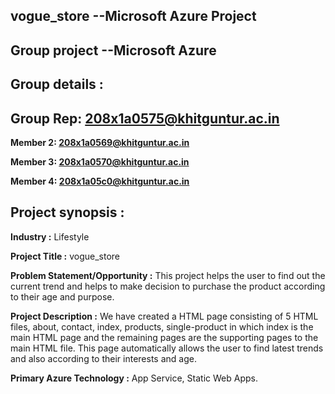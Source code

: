 ## vogue_store --Microsoft Azure Project
## Group project --Microsoft Azure
## Group details :
## Group Rep: 208x1a0575@khitguntur.ac.in

**Member 2: 208x1a0569@khitguntur.ac.in**

**Member 3: 208x1a0570@khitguntur.ac.in**

**Member 4: 208x1a05c0@khitguntur.ac.in**
## Project synopsis :
**Industry :** Lifestyle

**Project Title :** vogue_store

**Problem Statement/Opportunity :** This project helps the user to find out the current trend and helps to make decision to purchase the product according to their age and purpose.

**Project Description :** We have created a HTML page consisting of 5 HTML files, about, contact, index, products, single-product in which index is the main HTML page and the remaining pages are the supporting pages to the main HTML file. This page automatically allows the user to find latest trends and also according to their interests and age.

**Primary Azure Technology :** App Service, Static Web Apps.
